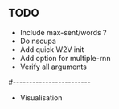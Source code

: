 ## TODO

- Include max-sent/words ?
- Do nscupa
- Add quick W2V init
- Add option for multiple-rnn
- Verify all arguments

#------------------------
- Visualisation
